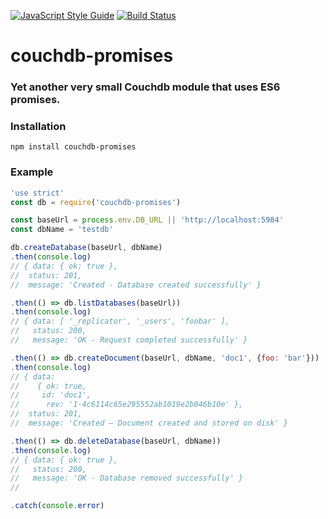 
[![JavaScript Style Guide](https://img.shields.io/badge/code%20style-standard-brightgreen.svg)](http://standardjs.com/)
[![Build Status](https://travis-ci.org/pmorjan/couchdb-promises.svg?branch=master)](https://travis-ci.org/pmorjan/couchdb-promises)

# couchdb-promises

### Yet another very small Couchdb module that uses ES6 promises.

### Installation
```
npm install couchdb-promises
```

### Example
```javascript
'use strict'
const db = require('couchdb-promises')

const baseUrl = process.env.DB_URL || 'http://localhost:5984'
const dbName = 'testdb'

db.createDatabase(baseUrl, dbName)
.then(console.log)
// { data: { ok: true },
//  status: 201,
//  message: 'Created - Database created successfully' }

.then(() => db.listDatabases(baseUrl))
.then(console.log)
// { data: [ '_replicator', '_users', 'foobar' ],
//   status: 200,
//   message: 'OK - Request completed successfully' }

.then(() => db.createDocument(baseUrl, dbName, 'doc1', {foo: 'bar'}))
.then(console.log)
// { data:
//    { ok: true,
//     id: 'doc1',
//      rev: '1-4c6114c65e295552ab1019e2b046b10e' },
//  status: 201,
//  message: 'Created – Document created and stored on disk' }

.then(() => db.deleteDatabase(baseUrl, dbName))
.then(console.log)
// { data: { ok: true },
//   status: 200,
//   message: 'OK - Database removed successfully' }
//

.catch(console.error)
```

